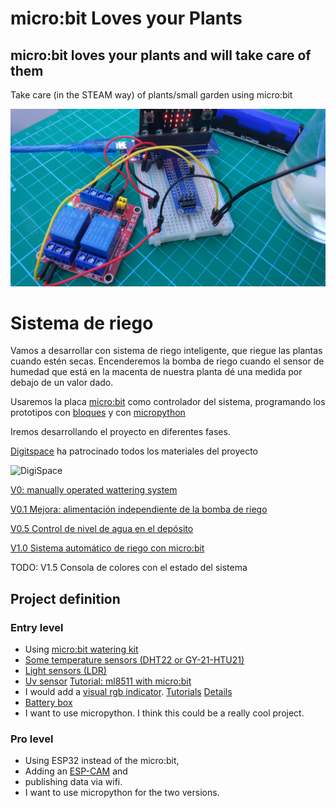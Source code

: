 # micro:bit Loves your Plants

## micro:bit loves your plants and will take care of them

Take care (in the STEAM way) of  plants/small garden using micro:bit 

![V0: manually operated](./images/V0.jpg)

# Sistema de riego

Vamos a desarrollar con sistema de riego inteligente, que riegue las plantas cuando estén secas. Encenderemos la bomba de riego cuando el sensor de humedad que está en la macenta de nuestra planta dé una medida por debajo de un valor dado.

Usaremos la placa [micro:bit](https://www.digitspace.com/products/micro-bit/official-boards-1/microbit-go-nrf51822-development-board-python-starter?5bf8797b7ae48ca3) como controlador del sistema, programando los prototipos con [bloques](https://makecode.microbit.org/) y con [micropython](https://python.microbit.org/v/2.0)

Iremos desarrollando el proyecto en diferentes fases.

[Digitspace](https://www.digitspace.com?5bf8797b7ae48ca3) ha patrocinado todos los materiales del proyecto

![DigiSpace](https://www.digitspace.com/image/cache/catalog/first%20page/logo-1x-180x40.png?5bf8797b7ae48ca3)

[V0: manually operated wattering system](./proyecto.md#v0-controlando-una-bomba-de-agua-con-un-rel%C3%A9-y-microbit)

[V0.1 Mejora: alimentación independiente de la bomba de riego](https://github.com/javacasm/microbitLovesPlants/blob/master/proyecto.md#alimentaci%C3%B3n-independiente-del-motor-v01)


[V0.5 Control de nivel de agua en el depósito](https://github.com/javacasm/microbitLovesPlants/blob/master/proyecto.md#control-del-nivel-de-agua-del-dep%C3%B3sito-v05)

[V1.0 Sistema automático de riego con micro:bit](https://github.com/javacasm/microbitLovesPlants/blob/master/proyecto.md#encendido-y-apagado-autom%C3%A1tico-v10)

TODO: V1.5 Consola de colores con el estado del sistema


## Project definition


### Entry level
* Using [micro:bit watering kit](https://www.digitspace.com/products/micro-bit/kit/microbit-kit-automatic-watering-pump-soil-humidity-detection-with-main-board?5bf8797b7ae48ca3)
* [Some temperature sensors (DHT22 or GY-21-HTU21)](https://www.digitspace.com/sensor-kit-with-45-sensors?5bf8797b7ae48ca3)
* [Light sensors (LDR)](https://www.digitspace.com/sensor-kit-with-45-sensors?5bf8797b7ae48ca3) 
* [Uv sensor](https://www.digitspace.com/ml8511-uv-light-detection-sensor-module-for-arduino?5bf8797b7ae48ca3) [Tutorial: ml8511 with micro:bit](http://www.microbitlearning.com/code/arduino/microbit-ml8511-sensor-example.php)
* I would add a [visual rgb indicator](https://www.digitspace.com/products/micro-bit/breakout/bbc-microbit-expansion-board-full-color-led-module-rgb-usb-charging-battery?5bf8797b7ae48ca3). [Tutorials](https://www.yahboom.net/study/LED_Circular) [Details](./RGBRing.md)
* [Battery box](https://www.digitspace.com/raspberry-pi-pwm-shield-18650?5bf8797b7ae48ca3)
* I want to use micropython.
I think this could be a really cool project.

### Pro level
* Using ESP32 instead of the micro:bit, 
* Adding an [ESP-CAM](https://www.digitspace.com/wifi-ble-module-esp32-serial-wifi-camera-esp32-cam?search=esp32&description=true&page=4?5bf8797b7ae48ca3) and 
* publishing data via wifi.  
* I want to use micropython for the two versions.

